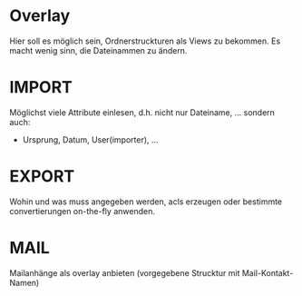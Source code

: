 Overlay
=======

Hier soll es möglich sein, Ordnerstruckturen als Views zu bekommen.
Es macht wenig sinn, die Dateinammen zu ändern.


IMPORT
=======

Möglichst viele Attribute einlesen, d.h. nicht nur Dateiname, ...
sondern auch:
* Ursprung, Datum, User(importer), ...


EXPORT
=====
Wohin und was muss angegeben werden, acls erzeugen oder bestimmte convertierungen on-the-fly anwenden.


MAIL
====
Mailanhänge als overlay anbieten (vorgegebene Strucktur mit Mail-Kontakt-Namen)
